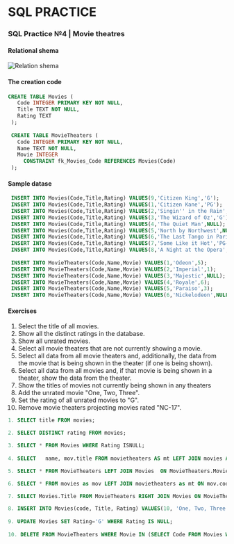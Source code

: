 # SQL PRACTICE

### SQL Practice №4 | Movie theatres

#### Relational shema
![Relation shema](https://upload.wikimedia.org/wikipedia/commons/f/ff/Sql_movie_theaters.png)

#### The creation code
``` sql
CREATE TABLE Movies (
   Code INTEGER PRIMARY KEY NOT NULL,
   Title TEXT NOT NULL,
   Rating TEXT 
 );
  
 CREATE TABLE MovieTheaters (
   Code INTEGER PRIMARY KEY NOT NULL,
   Name TEXT NOT NULL,
   Movie INTEGER  
     CONSTRAINT fk_Movies_Code REFERENCES Movies(Code)
 );
```
#### Sample datase
``` sql
 INSERT INTO Movies(Code,Title,Rating) VALUES(9,'Citizen King','G');
 INSERT INTO Movies(Code,Title,Rating) VALUES(1,'Citizen Kane','PG');
 INSERT INTO Movies(Code,Title,Rating) VALUES(2,'Singin'' in the Rain','G');
 INSERT INTO Movies(Code,Title,Rating) VALUES(3,'The Wizard of Oz','G');
 INSERT INTO Movies(Code,Title,Rating) VALUES(4,'The Quiet Man',NULL);
 INSERT INTO Movies(Code,Title,Rating) VALUES(5,'North by Northwest',NULL);
 INSERT INTO Movies(Code,Title,Rating) VALUES(6,'The Last Tango in Paris','NC-17');
 INSERT INTO Movies(Code,Title,Rating) VALUES(7,'Some Like it Hot','PG-13');
 INSERT INTO Movies(Code,Title,Rating) VALUES(8,'A Night at the Opera',NULL);
 
 INSERT INTO MovieTheaters(Code,Name,Movie) VALUES(1,'Odeon',5);
 INSERT INTO MovieTheaters(Code,Name,Movie) VALUES(2,'Imperial',1);
 INSERT INTO MovieTheaters(Code,Name,Movie) VALUES(3,'Majestic',NULL);
 INSERT INTO MovieTheaters(Code,Name,Movie) VALUES(4,'Royale',6);
 INSERT INTO MovieTheaters(Code,Name,Movie) VALUES(5,'Paraiso',3);
 INSERT INTO MovieTheaters(Code,Name,Movie) VALUES(6,'Nickelodeon',NULL);
```
#### Exercises
1. Select the title of all movies.
2. Show all the distinct ratings in the database.
3. Show all unrated movies.
4. Select all movie theaters that are not currently showing a movie.
5. Select all data from all movie theaters and, additionally, the data from the movie that is being shown in the theater (if one is being shown).
6. Select all data from all movies and, if that movie is being shown in a theater, show the data from the theater.
7. Show the titles of movies not currently being shown in any theaters
8. Add the unrated movie "One, Two, Three".
9. Set the rating of all unrated movies to "G".
10. Remove movie theaters projecting movies rated "NC-17".

``` sql
1. SELECT title FROM movies;

2. SELECT DISTINCT rating FROM movies;

3. SELECT * FROM Movies WHERE Rating ISNULL;
  
4. SELECT	name, mov.title FROM movietheaters AS mt LEFT JOIN movies AS mov ON mt.movie = mov.code WHERE NOT mov.title ISNULL;

5. SELECT * FROM MovieTheaters LEFT JOIN Movies  ON MovieTheaters.Movie = Movies.Code;

6. SELECT * FROM movies as mov LEFT JOIN movietheaters as mt ON mov.code = mt.movie;

7. SELECT Movies.Title FROM MovieTheaters RIGHT JOIN Movies ON MovieTheaters.Movie = Movies.Code WHERE MovieTheaters.Movie ISNULL;

8. INSERT INTO Movies(code, Title, Rating) VALUES(10, 'One, Two, Three', NULL);
 
9. UPDATE Movies SET Rating='G' WHERE Rating IS NULL;
 
10. DELETE FROM MovieTheaters WHERE Movie IN (SELECT Code FROM Movies WHERE Rating = 'NC-17');
```
